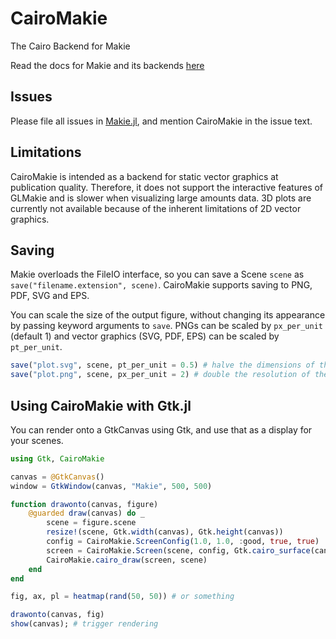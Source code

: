 # CairoMakie

The Cairo Backend for Makie

Read the docs for Makie and its backends [here](http://docs.makie.org/stable)


## Issues

Please file all issues in [Makie.jl](https://github.com/MakieOrg/Makie.jl/issues/new), and mention CairoMakie in the issue text.

## Limitations

CairoMakie is intended as a backend for static vector graphics at publication quality. Therefore, it does not support the interactive features of GLMakie and is slower when visualizing large amounts data. 3D plots are currently not available because of the inherent limitations of 2D vector graphics.

## Saving

Makie overloads the FileIO interface, so you can save a Scene `scene` as `save("filename.extension", scene)`. CairoMakie supports saving to PNG, PDF, SVG and EPS.

You can scale the size of the output figure, without changing its appearance by passing keyword arguments to `save`. PNGs can be scaled by `px_per_unit` (default 1) and vector graphics (SVG, PDF, EPS) can be scaled by `pt_per_unit`.

```julia
save("plot.svg", scene, pt_per_unit = 0.5) # halve the dimensions of the resulting SVG
save("plot.png", scene, px_per_unit = 2) # double the resolution of the resulting PNG
```

## Using CairoMakie with Gtk.jl

You can render onto a GtkCanvas using Gtk, and use that as a display for your scenes.

```julia
using Gtk, CairoMakie

canvas = @GtkCanvas()
window = GtkWindow(canvas, "Makie", 500, 500)

function drawonto(canvas, figure)
    @guarded draw(canvas) do _
        scene = figure.scene
        resize!(scene, Gtk.width(canvas), Gtk.height(canvas))
        config = CairoMakie.ScreenConfig(1.0, 1.0, :good, true, true)
        screen = CairoMakie.Screen(scene, config, Gtk.cairo_surface(canvas))
        CairoMakie.cairo_draw(screen, scene)
    end
end

fig, ax, pl = heatmap(rand(50, 50)) # or something

drawonto(canvas, fig)
show(canvas); # trigger rendering
```
